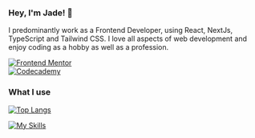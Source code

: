 ### Hey, I'm Jade! 👋

I predominantly work as a Frontend Developer, using React, NextJs, TypeScript and Tailwind CSS. I love all aspects of web development and enjoy coding as a hobby as well as a profession.

<a href="https://www.frontendmentor.io/profile/jadetrue" target="_blank"><img src="https://img.shields.io/badge/Frontend Mentor-jadetrue-informational?style=for-the-badge&logo=frontendmentor" alt="Frontend Mentor" /></a><br />
<a href="https://www.codecademy.com/profiles/jadetrue" target="_blank"><img src="https://img.shields.io/badge/Codecademy-jadetrue-informational?FFF0E5?style=for-the-badge&logo=codecademy&logoColor=303347" alt="Codecademy" /></a>

### What I use

[![Top Langs](https://github-readme-stats.vercel.app/api/top-langs/?username=jadetrue&hide=python,c&layout=compact)](https://github.com/jadetrue/github-readme-stats)

[![My Skills](https://skillicons.dev/icons?i=html,css,js,react,nextjs,typescript,nodejs,postgres,jest,github,gitlab,vscode,vercel,sass,figma&perline=6&theme=light)](https://skillicons.dev)

<!--
**jadetrue/jadetrue** is a ✨ _special_ ✨ repository because its `README.md` (this file) appears on your GitHub profile.

Here are some ideas to get you started:

- 🔭 I’m currently working on ...
- 🌱 I’m currently learning ...
- 👯 I’m looking to collaborate on ...
- 🤔 I’m looking for help with ...
- 💬 Ask me about ...
- 📫 How to reach me: ...
- 😄 Pronouns: ...
- ⚡ Fun fact: ...
-->
